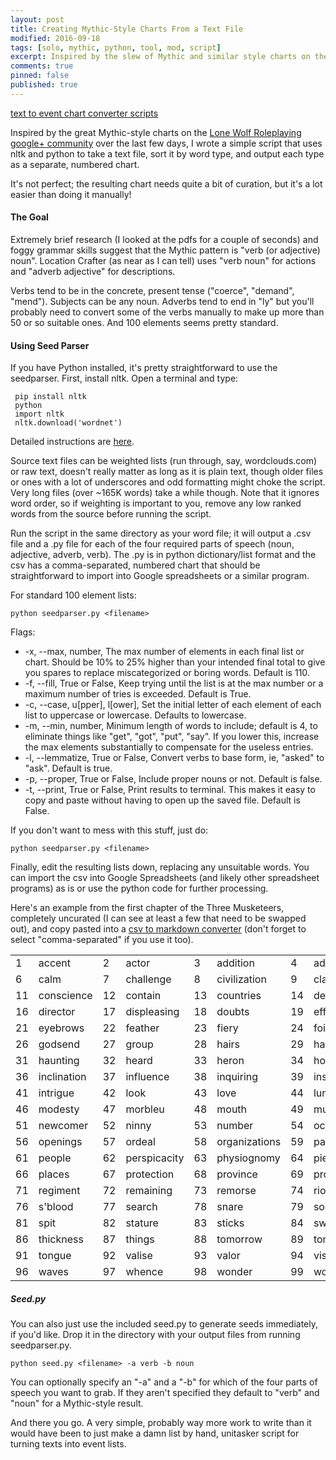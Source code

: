 ```yaml
---
layout: post
title: Creating Mythic-Style Charts From a Text File
modified: 2016-09-18
tags: [solo, mythic, python, tool, mod, script]
excerpt: Inspired by the slew of Mythic and similar style charts on the google+ community over the last few days, I wrote a simple script that takes a text file, sorts it by word type, and outputs each type as a separate, numbered chart.
comments: true
pinned: false
published: true
---
```


<div markdown="0"><a href="https://github.com/exposit/katamoiran/tree/master/python/seedparser" class="btn btn-info">text to event chart converter scripts</a></div>

Inspired by the great Mythic-style charts on the [Lone Wolf Roleplaying google+ community](https://plus.google.com/u/0/communities/116965157741523529510) over the last few days, I wrote a simple script that uses nltk and python to take a text file, sort it by word type, and output each type as a separate, numbered chart.

It's not perfect; the resulting chart needs quite a bit of curation, but it's a lot easier than doing it manually!

<!--more-->

#### The Goal

Extremely brief research (I looked at the pdfs for a couple of seconds) and foggy grammar skills suggest that the Mythic pattern is "verb (or adjective) noun". Location Crafter (as near as I can tell) uses "verb noun" for actions and "adverb adjective" for descriptions.

Verbs tend to be in the concrete, present tense ("coerce", "demand", "mend"). Subjects can be any noun. Adverbs tend to end in "ly" but you'll probably need to convert some of the verbs manually to make up more than 50 or so suitable ones. And 100 elements seems pretty standard.

#### Using Seed Parser

If you have Python installed, it's pretty straightforward to use the seedparser. First, install nltk. Open a terminal and type:

~~~
 pip install nltk
 python
 import nltk
 nltk.download('wordnet')
~~~

Detailed instructions are [here](http://www.nltk.org/data.html).

Source text files can be weighted lists (run through, say, wordclouds.com) or raw text, doesn't really matter as long as it is plain text, though older files or ones with a lot of underscores and odd formatting might choke the script. Very long files (over ~165K words) take a while though. Note that it ignores word order, so if weighting is important to you, remove any low ranked words from the source before running the script.

Run the script in the same directory as your word file; it will output a .csv file and a .py file for each of the four required parts of speech (noun, adjective, adverb, verb). The .py is in python dictionary/list format and the csv has a comma-separated, numbered chart that should be straightforward to import into Google spreadsheets or a similar program.

For standard 100 element lists:

~~~
python seedparser.py <filename>
~~~

Flags:

* -x, --max,	number,
    The max number of elements in each final list or chart. Should be 10% to 25% higher than your intended final total to give you spares to replace miscategorized or boring words. Default is 110.
* -f, --fill,	True or False,
    Keep trying until the list is at the max number or a maximum number of tries is exceeded. Default is True.
* -c, --case,	u[pper], l[ower],
    Set the initial letter of each element of each list to uppercase or lowercase. Defaults to lowercase.
* -m, --min,	number,
     Minimum length of words to include; default is 4, to eliminate things like "get", "got", "put", "say". If you lower this, increase the max elements substantially to compensate for the useless entries.
* -l, --lemmatize,	True or False,
     Convert verbs to base form, ie, "asked" to "ask". Default is true.
* -p, --proper,	True or False,
   Include proper nouns or not. Default is false.
* -t, --print,	True or False,
    Print results to terminal. This makes it easy to copy and paste without having to open up the saved file. Default is False.

If you don't want to mess with this stuff, just do:

~~~
python seedparser.py <filename>
~~~

Finally, edit the resulting lists down, replacing any unsuitable words. You can import the csv into Google Spreadsheets (and likely other spreadsheet programs) as is or use the python code for further processing.

Here's an example from the first chapter of the Three Musketeers, completely uncurated (I can see at least a few that need to be swapped out), and copy pasted into a [csv to markdown converter](https://donatstudios.com/CsvToMarkdownTable) (don't forget to select "comma-separated" if you use it too).

|        |              |     |               |     |                |     |                |      |                |
|--------|--------------|-----|---------------|-----|----------------|-----|----------------|------|----------------|
| 1      |  accent      |  2  |  actor        |  3  |  addition      |  4  |  adversaries   |  5   |  attentions    |
|     6  |  calm        |  7  |  challenge    |  8  |  civilization  |  9  |  claim         |  10  |  complaints    |
|     11 |  conscience  |  12 |  contain      |  13 |  countries     |  14 |  dealer        |  15  |  desire        |
|     16 |  director    |  17 |  displeasing  |  18 |  doubts        |  19 |  effect        |  20  |  eminence      |
|     21 |  eyebrows    |  22 |  feather      |  23 |  fiery         |  24 |  foils         |  25  |  glass         |
|     26 |  godsend     |  27 |  group        |  28 |  hairs         |  29 |  half          |  30  |  haughty       |
|     31 |  haunting    |  32 |  heard        |  33 |  heron         |  34 |  hope          |  35  |  hostler       |
|     36 |  inclination |  37 |  influence    |  38 |  inquiring     |  39 |  insolence     |  40  |  interlocutors |
|     41 |  intrigue    |  42 |  look         |  43 |  love          |  44 |  lunge         |  45  |  masters       |
|     46 |  modesty     |  47 |  morbleu      |  48 |  mouth         |  49 |  muscles       |  50  |  necessity     |
|     51 |  newcomer    |  52 |  ninny        |  53 |  number        |  54 |  occasions     |  55  |  officer       |
|     56 |  openings    |  57 |  ordeal       |  58 |  organizations |  59 |  panics        |  60  |  passage       |
|     61 |  people      |  62 |  perspicacity |  63 |  physiognomy   |  64 |  piece         |  65  |  pink          |
|     66 |  places      |  67 |  protection   |  68 |  province      |  69 |  provinces     |  70  |  reason        |
|     71 |  regiment    |  72 |  remaining    |  73 |  remorse       |  74 |  riot          |  75  |  rosemary      |
|     76 |  s'blood     |  77 |  search       |  78 |  snare         |  79 |  society       |  80  |  soldiers      |
|     81 |  spit        |  82 |  stature      |  83 |  sticks        |  84 |  swordsmanship |  85  |  tender        |
|     86 |  thickness   |  87 |  things       |  88 |  tomorrow      |  89 |  tone          |  90  |  tones         |
|     91 |  tongue      |  92 |  valise       |  93 |  valor         |  94 |  visitor       |  95  |  waiter        |
|     96 |  waves       |  97 |  whence       |  98 |  wonder        |  99 |  world         |  100 |  wrist         |

##### Seed.py

You can also just use the included seed.py to generate seeds immediately, if you'd like. Drop it in the directory with your output files from running seedparser.py.

~~~
python seed.py <filename> -a verb -b noun
~~~

You can optionally specify an "-a" and a "-b" for which of the four parts of speech you want to grab. If they aren't specified they default to "verb" and "noun" for a Mythic-style result.

And there you go. A very simple, probably way more work to write than it would have been to just make a damn list by hand, unitasker script for turning texts into event lists.
